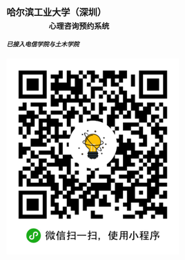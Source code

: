 ## 哈尔滨工业大学（深圳）<br>&emsp;&emsp;&emsp;<sub>&emsp;&emsp;心理咨询预约系统</sub>

##### 已接入电信学院与土木学院

<img src="./frontend/image/wxcode.jpg" width=400>

